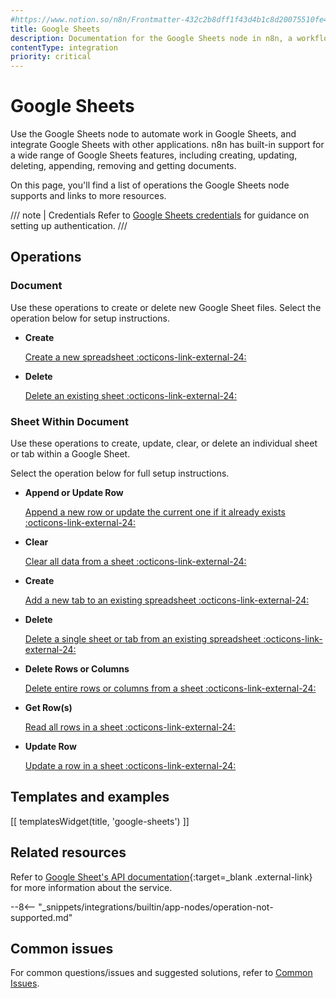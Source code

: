 ```yaml
---
#https://www.notion.so/n8n/Frontmatter-432c2b8dff1f43d4b1c8d20075510fe4
title: Google Sheets
description: Documentation for the Google Sheets node in n8n, a workflow automation platform. Includes details of operations and configuration, and links to examples and credentials information.
contentType: integration
priority: critical
---
```


# Google Sheets

Use the Google Sheets node to automate work in Google Sheets, and integrate Google Sheets with other applications. n8n has built-in support for a wide range of Google Sheets features, including creating, updating, deleting, appending, removing and getting documents. 

On this page, you'll find a list of operations the Google Sheets node supports and links to more resources.

/// note | Credentials
Refer to [Google Sheets credentials](/integrations/builtin/credentials/google/) for guidance on setting up authentication. 
///

## Operations

### Document

Use these operations to create or delete new Google Sheet files. Select the operation below for setup instructions.

<div class="grid cards" markdown>

-   __Create__

    [Create a new spreadsheet :octicons-link-external-24:](/integrations/builtin/app-nodes/n8n-nodes-base.googlesheets/document-operations/#create-a-spreadsheet)

-   __Delete__

    [Delete an existing sheet :octicons-link-external-24:](/integrations/builtin/app-nodes/n8n-nodes-base.googlesheets/document-operations/#delete-a-spreadsheet)

</div>

### Sheet Within Document

Use these operations to create, update, clear, or delete an individual sheet or tab within a Google Sheet.

Select the operation below for full setup instructions.

<div class="grid cards" markdown>

-   __Append or Update Row__

    [Append a new row or update the current one if it already exists :octicons-link-external-24:](/integrations/builtin/app-nodes/n8n-nodes-base.googlesheets/sheet-operations/#append-or-update-row)

-   __Clear__

    [Clear all data from a sheet :octicons-link-external-24:](/integrations/builtin/app-nodes/n8n-nodes-base.googlesheets/sheet-operations/#clear-a-sheet)

-   __Create__

    [Add a new tab to an existing spreadsheet :octicons-link-external-24:](/integrations/builtin/app-nodes/n8n-nodes-base.googlesheets/sheet-operations/#create-a-new-sheet)

-   __Delete__

    [Delete a single sheet or tab from an existing spreadsheet :octicons-link-external-24:](/integrations/builtin/app-nodes/n8n-nodes-base.googlesheets/sheet-operations/#delete-a-sheet)

-   __Delete Rows or Columns__

    [Delete entire rows or columns from a sheet :octicons-link-external-24:](/integrations/builtin/app-nodes/n8n-nodes-base.googlesheets/sheet-operations/#delete-rows-or-columns)

-   __Get Row(s)__

    [Read all rows in a sheet :octicons-link-external-24:](/integrations/builtin/app-nodes/n8n-nodes-base.googlesheets/sheet-operations/#get-rows)

-   __Update Row__

    [Update a row in a sheet :octicons-link-external-24:](/integrations/builtin/app-nodes/n8n-nodes-base.googlesheets/sheet-operations/#update-row)

</div>
<!--
* **Document**
    * [**Create**](/integrations/builtin/app-nodes/n8n-nodes-base.googlesheets/document-operations/#create-a-spreadsheet) a spreadsheet.
	* [**Delete**](/integrations/builtin/app-nodes/n8n-nodes-base.googlesheets/document-operations/#delete-a-spreadsheet) a spreadsheet.
* **Sheet Within Document**
	* [**Append or Update Row**](/integrations/builtin/app-nodes/n8n-nodes-base.googlesheets/sheet-operations/#append-or-update-row): Append a new row, or update the current one if it already exists.
	* [**Append Row**](/integrations/builtin/app-nodes/n8n-nodes-base.googlesheets/sheet-operations/#append-row): Create a new row.
	* [**Clear**](/integrations/builtin/app-nodes/n8n-nodes-base.googlesheets/sheet-operations/#clear-a-sheet) all data from a sheet.
	* [**Create**](/integrations/builtin/app-nodes/n8n-nodes-base.googlesheets/sheet-operations/#create-a-new-sheet) a new sheet.
	* [**Delete**](/integrations/builtin/app-nodes/n8n-nodes-base.googlesheets/sheet-operations/#delete-a-sheet) a sheet.
	* [**Delete Rows or Columns**](/integrations/builtin/app-nodes/n8n-nodes-base.googlesheets/sheet-operations/#delete-rows-or-columns): Delete columns and rows from a sheet.
	* [**Get Row(s)**](/integrations/builtin/app-nodes/n8n-nodes-base.googlesheets/sheet-operations/#get-rows): Read all rows in a sheet.
	* [**Update Row**](/integrations/builtin/app-nodes/n8n-nodes-base.googlesheets/sheet-operations/#update-row): Update a row in a sheet. 
-->

## Templates and examples

<!-- see https://www.notion.so/n8n/Pull-in-templates-for-the-integrations-pages-37c716837b804d30a33b47475f6e3780 -->
[[ templatesWidget(title, 'google-sheets') ]]

## Related resources

Refer to [Google Sheet's API documentation](https://developers.google.com/sheets/api){:target=_blank .external-link} for more information about the service.

--8<-- "_snippets/integrations/builtin/app-nodes/operation-not-supported.md"

<!-- ## Examples
This example uses the Customer Datastore node to provide sample data to load into Google Sheets. It assumes you've already set up your [credentials](/integrations/builtin/credentials/google/).	
	1. Set up a Google Sheet with two columns, `test1` and `test`. In `test1`, enter the names from the Customer Datastore node:  
	![The spreadsheet set up for testing](/_images/integrations/builtin/app-nodes/googlesheets/test-sheet-before.png)  
	2. Create the workflow: use the manual trigger, Customer Datastore, and Google Sheets nodes.  
	![The spreadsheet set up for testing](/_images/integrations/builtin/app-nodes/googlesheets/workflow.png)  
	3. Open the Customer Datastore node, enable **Return All**, then select **Test step**.
	4. In the Google Sheets node, go through the steps above, using these settings:
		* Select **Update Row** as the **Operation**.
		* In **Column to Match On**, select `test1`.
		* For the first field of **Values to Update**, drag in the **name** from the input view.
		* For the second field of **Values to Update**, drag in the **email** from the input view.
	5. Select **Test step**.
	6. View your spreadsheet. **test2** should now contain the email addresses that match to the names in the input data.  
	![The spreadsheet set up for testing](/_images/integrations/builtin/app-nodes/googlesheets/test-sheet-after.png)   -->

## Common issues

For common questions/issues and suggested solutions, refer to [Common Issues](/integrations/builtin/app-nodes/n8n-nodes-base.googlesheets/common-issues/).
